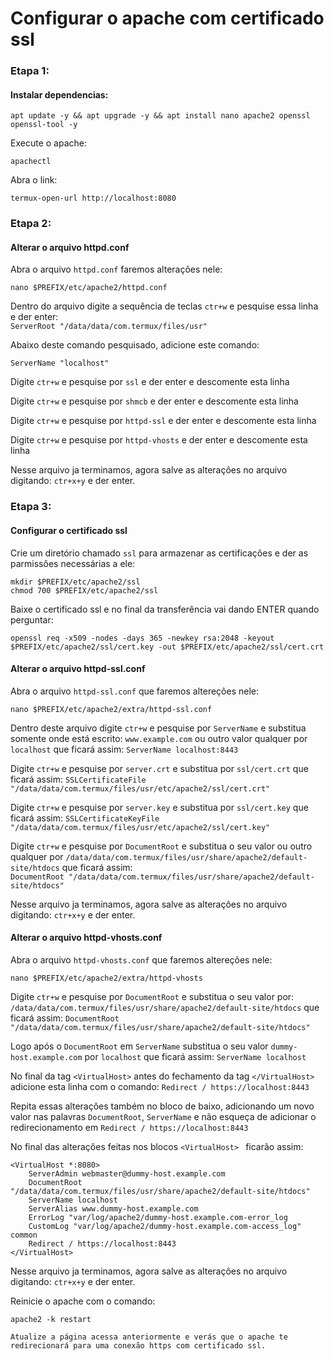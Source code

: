 # Configurar o apache com certificado ssl

### Etapa 1:
#### Instalar dependencias:
```
apt update -y && apt upgrade -y && apt install nano apache2 openssl openssl-tool -y
```

Execute o apache:
```
apachectl
```

Abra o link:
```
termux-open-url http://localhost:8080
```

### Etapa 2:
#### Alterar o arquivo httpd.conf

Abra o arquivo `httpd.conf` faremos alteraçôes nele:
```
nano $PREFIX/etc/apache2/httpd.conf
```

Dentro do arquivo digite a sequência de teclas `ctr+w` e pesquise essa linha e der enter:  
`ServerRoot "/data/data/com.termux/files/usr"`

Abaixo deste comando pesquisado, adicione este comando:
```
ServerName "localhost"
```

Digite `ctr+w` e pesquise por `ssl` e der enter e descomente esta linha

Digite `ctr+w` e pesquise por `shmcb` e der enter e descomente esta linha

Digite `ctr+w` e pesquise por `httpd-ssl` e der enter e descomente esta linha

Digite `ctr+w` e pesquise por `httpd-vhosts` e der enter e descomente esta linha

Nesse arquivo ja terminamos, agora salve as alteraçôes no arquivo digitando: `ctr+x+y` e der enter. 


### Etapa 3:
#### Configurar o certificado ssl

Crie um diretório chamado `ssl` para armazenar as certificaçôes e der as parmissôes necessárias a ele:
```
mkdir $PREFIX/etc/apache2/ssl
chmod 700 $PREFIX/etc/apache2/ssl
```

Baixe o certificado ssl e no final da transferência vai dando ENTER quando perguntar:
```
openssl req -x509 -nodes -days 365 -newkey rsa:2048 -keyout $PREFIX/etc/apache2/ssl/cert.key -out $PREFIX/etc/apache2/ssl/cert.crt
```

#### Alterar o arquivo httpd-ssl.conf
Abra o arquivo `httpd-ssl.conf` que faremos altereçôes nele:
```
nano $PREFIX/etc/apache2/extra/httpd-ssl.conf
```

Dentro deste arquivo digite `ctr+w` e pesquise por `ServerName` e substitua somente onde está escrito: `www.example.com` ou outro valor qualquer por `localhost` que ficará assim: `ServerName localhost:8443`

Digite `ctr+w` e pesquise por `server.crt` e substitua por `ssl/cert.crt` que ficará assim: `SSLCertificateFile "/data/data/com.termux/files/usr/etc/apache2/ssl/cert.crt"`

Digite `ctr+w` e pesquise por `server.key` e substitua por `ssl/cert.key` que ficará assim: `SSLCertificateKeyFile "/data/data/com.termux/files/usr/etc/apache2/ssl/cert.key"`

Digite `ctr+w` e pesquise por `DocumentRoot` e substitua o seu valor ou outro qualquer por `/data/data/com.termux/files/usr/share/apache2/default-site/htdocs` que ficará assim:  
`DocumentRoot "/data/data/com.termux/files/usr/share/apache2/default-site/htdocs"`

Nesse arquivo ja terminamos, agora salve as alteraçôes no arquivo digitando: `ctr+x+y` e der enter.

#### Alterar o arquivo httpd-vhosts.conf
Abra o arquivo `httpd-vhosts.conf` que faremos altereçôes nele:
```
nano $PREFIX/etc/apache2/extra/httpd-vhosts
```

Digite `ctr+w` e pesquise por `DocumentRoot` e substitua o seu valor por:  `/data/data/com.termux/files/usr/share/apache2/default-site/htdocs` que ficará assim: `DocumentRoot "/data/data/com.termux/files/usr/share/apache2/default-site/htdocs"`

Logo após o `DocumentRoot` em `ServerName` substitua o seu valor `dummy-host.example.com` por `localhost` que ficará assim: `ServerName localhost`

No final da tag `<VirtualHost>` antes do fechamento da tag `</VirtualHost>` adicione esta linha com o comando:  `Redirect / https://localhost:8443` 

Repita essas alteraçôes também no bloco de baixo, adicionando um novo valor nas palavras `DocumentRoot`, `ServerName` e não esqueça de adicionar o redirecionamento em `Redirect / https://localhost:8443`

No final das alteraçôes feitas nos blocos `<VirtualHost> ` ficarão assim:  
```
<VirtualHost *:8080>
    ServerAdmin webmaster@dummy-host.example.com
    DocumentRoot "/data/data/com.termux/files/usr/share/apache2/default-site/htdocs"
    ServerName localhost
    ServerAlias www.dummy-host.example.com
    ErrorLog "var/log/apache2/dummy-host.example.com-error_log
    CustomLog "var/log/apache2/dummy-host.example.com-access_log" common
    Redirect / https://localhost:8443
</VirtualHost>
```

Nesse arquivo ja terminamos, agora salve as alteraçôes no arquivo digitando: `ctr+x+y` e der enter.

Reinicie o apache com o comando:
```
apache2 -k restart

Atualize a página acessa anteriormente e verás que o apache te redirecionará para uma conexão https com certificado ssl.
